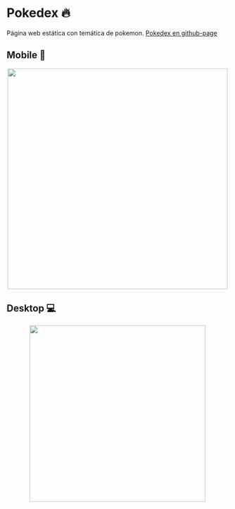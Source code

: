 # Pokedex 🔥

Página web estática con temática de pokemon. 
[Pokedex en github-page](https://jhonh-ksx.github.io/reto_pokedex/)


## Mobile 📱
<p align="center">
<img src="https://user-images.githubusercontent.com/97179846/148473686-5d5005e5-9557-4631-a60f-98d123035c45.png" height="500px"/>
</p>


## Desktop 💻

<p align="center">
<img src="https://user-images.githubusercontent.com/97179846/148473683-e6bcce19-bf6e-477e-b1b7-110ac1b7bc38.png" height="400px"/>
</p>
